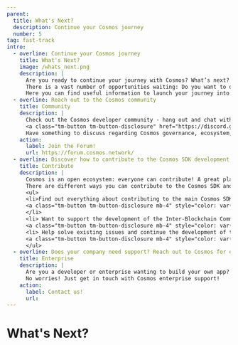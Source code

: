 ```yaml
---
parent:
  title: What's Next?
  description: Continue your Cosmos journey
  number: 5
tag: fast-track
intro:
  - overline: Continue your Cosmos journey
    title: What's Next?
    image: /whats_next.png
    description: |
      Are you ready to continue your journey with Cosmos? What’s next? <br/><br/>
      There is a vast number of opportunities waiting: Do you want to develop your own application-specific blockchain? Or, maybe contribute to the SDK development? <br/><br/>
      Here you can find useful information to launch your journey into the Cosmos universe.
  - overline: Reach out to the Cosmos community
    title: Community
    description: |
      Check out the Cosmos developer community - hang out and chat with ~14 thousand other members. Have a burning question, want to stay up to date on community events, and be in touch with the ecosystem? <br/><br/>
      <a class="tm-button tm-button-disclosure" href="https://discord.gg/cosmosnetwork" target="_blank">Join Discord!</a> <br/><br/>
      Have something to discuss regarding Cosmos governance, ecosystem, wallets, security, and validating? Why not join the official forum for Cosmos?
    action: 
      label: Join the Forum!
      url: https://forum.cosmos.network/
  - overline: Discover how to contribute to the Cosmos SDK development
    title: Contribute
    description: |
      Cosmos is an open ecosystem: everyone can contribute! A great place to start if you're new would be to look at any issues marked good first issue. <br/><br/>
      There are different ways you can contribute to the Cosmos SDK and related repositories. <br/><br/>
      <ul>
      <li>Find out everything about contributing to the main Cosmos SDK repository!  <br/><br/>
      <a class="tm-button tm-button-disclosure mb-4" style="color: var(--background-color-primary); text-decoration: none;"  href="https://github.com/cosmos/cosmos-sdk/blob/master/CONTRIBUTING.md" target="_blank">Contribute on Github!</a>
      </li>
      <li> Want to support the development of the Inter-Blockchain Communication Protocol?  <br/><br/>
      <a class="tm-button tm-button-disclosure mb-4" style="color: var(--background-color-primary); text-decoration: none;" href="https://github.com/cosmos/ibc-go/blob/main/CONTRIBUTING.md" target="_blank">Contribute on Github!</a> </li>
      <li> Help solve existing issues and continue the development of the robust Tendermint BFT consensus!  <br/><br/>
      <a class="tm-button tm-button-disclosure mb-4" style="color: var(--background-color-primary); text-decoration: none;"  href="https://github.com/tendermint/tendermint/blob/master/CONTRIBUTING.md" target="_blank">Contribute on Github!</a></li>
      </ul>
  - overline: Does your company need support? Reach out to Cosmos for enterprise solutions
    title: Enterprise
    description: |
      Are you a developer or enterprise wanting to build your own app? Do you need support? <br/><br/>
      No worries! Just get in touch with Cosmos enterprise support!
    action: 
      label: Contact us!
      url: 
---
```


<ModuleLandingPage>

# What's Next?

</ModuleLandingPage>
